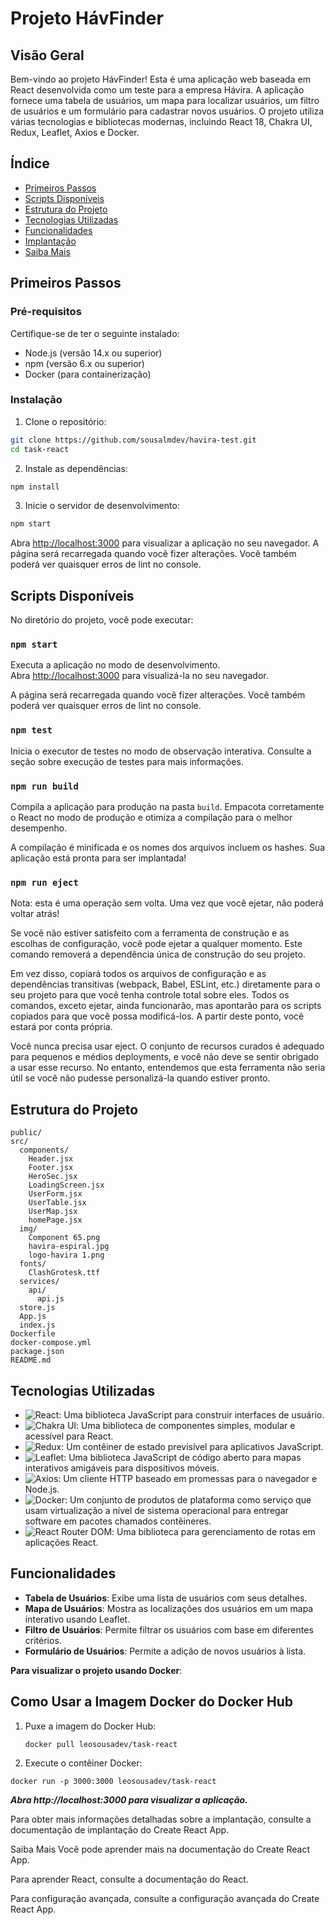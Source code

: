 # Projeto HávFinder

## Visão Geral

Bem-vindo ao projeto HávFinder! Esta é uma aplicação web baseada em React desenvolvida como um teste para a empresa Hávira. A aplicação fornece uma tabela de usuários, um mapa para localizar usuários, um filtro de usuários e um formulário para cadastrar novos usuários. O projeto utiliza várias tecnologias e bibliotecas modernas, incluindo React 18, Chakra UI, Redux, Leaflet, Axios e Docker.

## Índice

- [Primeiros Passos](#primeiros-passos)
- [Scripts Disponíveis](#scripts-disponíveis)
- [Estrutura do Projeto](#estrutura-do-projeto)
- [Tecnologias Utilizadas](#tecnologias-utilizadas)
- [Funcionalidades](#funcionalidades)
- [Implantação](#implantação)
- [Saiba Mais](#saiba-mais)

## Primeiros Passos

### Pré-requisitos

Certifique-se de ter o seguinte instalado:

- Node.js (versão 14.x ou superior)
- npm (versão 6.x ou superior)
- Docker (para containerização)

### Instalação

1. Clone o repositório:

```bash
git clone https://github.com/sousalmdev/havira-test.git
cd task-react
```

2. Instale as dependências:

```bash
npm install
```

3. Inicie o servidor de desenvolvimento:

```bash
npm start
```

Abra [http://localhost:3000](http://localhost:3000) para visualizar a aplicação no seu navegador. A página será recarregada quando você fizer alterações. Você também poderá ver quaisquer erros de lint no console.

## Scripts Disponíveis

No diretório do projeto, você pode executar:

### `npm start`

Executa a aplicação no modo de desenvolvimento.\
Abra [http://localhost:3000](http://localhost:3000) para visualizá-la no seu navegador.

A página será recarregada quando você fizer alterações. Você também poderá ver quaisquer erros de lint no console.

### `npm test`

Inicia o executor de testes no modo de observação interativa. Consulte a seção sobre execução de testes para mais informações.

### `npm run build`

Compila a aplicação para produção na pasta `build`. Empacota corretamente o React no modo de produção e otimiza a compilação para o melhor desempenho.

A compilação é minificada e os nomes dos arquivos incluem os hashes. Sua aplicação está pronta para ser implantada!

### `npm run eject`

Nota: esta é uma operação sem volta. Uma vez que você ejetar, não poderá voltar atrás!

Se você não estiver satisfeito com a ferramenta de construção e as escolhas de configuração, você pode ejetar a qualquer momento. Este comando removerá a dependência única de construção do seu projeto.

Em vez disso, copiará todos os arquivos de configuração e as dependências transitivas (webpack, Babel, ESLint, etc.) diretamente para o seu projeto para que você tenha controle total sobre eles. Todos os comandos, exceto ejetar, ainda funcionarão, mas apontarão para os scripts copiados para que você possa modificá-los. A partir deste ponto, você estará por conta própria.

Você nunca precisa usar eject. O conjunto de recursos curados é adequado para pequenos e médios deployments, e você não deve se sentir obrigado a usar esse recurso. No entanto, entendemos que esta ferramenta não seria útil se você não pudesse personalizá-la quando estiver pronto.

## Estrutura do Projeto

```
public/
src/
  components/
    Header.jsx
    Footer.jsx
    HeroSec.jsx
    LoadingScreen.jsx
    UserForm.jsx
    UserTable.jsx
    UserMap.jsx
    homePage.jsx
  img/
    Component 65.png
    havira-espiral.jpg
    logo-havira 1.png
  fonts/
    ClashGrotesk.ttf
  services/
    api/
      api.js
  store.js
  App.js
  index.js
Dockerfile
docker-compose.yml
package.json
README.md

```

## Tecnologias Utilizadas

- ![React](https://img.shields.io/badge/React-18-61DAFB?logo=react&logoColor=white): Uma biblioteca JavaScript para construir interfaces de usuário.
- ![Chakra UI](https://img.shields.io/badge/Chakra%20UI-2-319795?logo=chakraui&logoColor=white): Uma biblioteca de componentes simples, modular e acessível para React.
- ![Redux](https://img.shields.io/badge/Redux-4-764ABC?logo=redux&logoColor=white): Um contêiner de estado previsível para aplicativos JavaScript.
- ![Leaflet](https://img.shields.io/badge/Leaflet-1.7.1-199900?logo=leaflet&logoColor=white): Uma biblioteca JavaScript de código aberto para mapas interativos amigáveis para dispositivos móveis.
- ![Axios](https://img.shields.io/badge/Axios-0.21.1-5A29E4?logo=axios&logoColor=white): Um cliente HTTP baseado em promessas para o navegador e Node.js.
- ![Docker](https://img.shields.io/badge/Docker-20.10.7-2496ED?logo=docker&logoColor=white): Um conjunto de produtos de plataforma como serviço que usam virtualização a nível de sistema operacional para entregar software em pacotes chamados contêineres.
- ![React Router DOM](https://img.shields.io/badge/React%20Router%20DOM-6.0-CA4245?logo=reactrouter&logoColor=white): Uma biblioteca para gerenciamento de rotas em aplicações React.
## Funcionalidades

- **Tabela de Usuários**: Exibe uma lista de usuários com seus detalhes.
- **Mapa de Usuários**: Mostra as localizações dos usuários em um mapa interativo usando Leaflet.
- **Filtro de Usuários**: Permite filtrar os usuários com base em diferentes critérios.
- **Formulário de Usuários**: Permite a adição de novos usuários à lista.

**Para visualizar o projeto usando Docker**:

## Como Usar a Imagem Docker do Docker Hub

1. Puxe a imagem do Docker Hub:

   ```sh
   docker pull leosousadev/task-react
   ``` 
2. Execute o contêiner Docker:

```
docker run -p 3000:3000 leosousadev/task-react
```
***Abra http://localhost:3000 para visualizar a aplicação.***

Para obter mais informações detalhadas sobre a implantação, consulte a documentação de implantação do Create React App.

Saiba Mais
Você pode aprender mais na documentação do Create React App.

Para aprender React, consulte a documentação do React.

Para configuração avançada, consulte a configuração avançada do Create React App.
